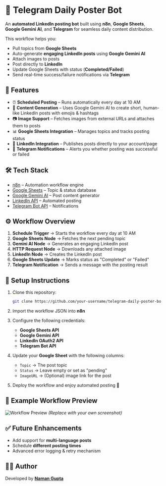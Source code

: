 # 🚀 Telegram Daily Poster Bot

An **automated LinkedIn posting bot** built using **n8n**, **Google Sheets**, **Google Gemini AI**, and **Telegram** for seamless daily content distribution.

This workflow helps you:

* Pull topics from **Google Sheets**
* Auto-generate **engaging LinkedIn posts** using **Google Gemini AI**
* Attach images to posts
* Post directly to **LinkedIn**
* Update Google Sheets with status (**Completed/Failed**)
* Send real-time success/failure notifications via **Telegram**

## 📌 Features

* ⏰ **Scheduled Posting** – Runs automatically every day at 10 AM
* 📝 **Content Generation** – Uses Google Gemini AI to create short, human-like LinkedIn posts with emojis & hashtags
* 📷 **Image Support** – Fetches images from external URLs and attaches them to posts
* 📊 **Google Sheets Integration** – Manages topics and tracks posting status
* 🔗 **LinkedIn Integration** – Publishes posts directly to your account/page
* 📱 **Telegram Notifications** – Alerts you whether posting was successful or failed

## 🛠️ Tech Stack

* [n8n](https://n8n.io/) – Automation workflow engine
* [Google Sheets](https://www.google.com/sheets/about/) – Topic & status database
* [Google Gemini AI](https://ai.google/) – Post content generator
* [LinkedIn API](https://learn.microsoft.com/en-us/linkedin/) – Automated posting
* [Telegram Bot API](https://core.telegram.org/bots/api) – Notifications

## ⚙️ Workflow Overview

1. **Schedule Trigger** → Starts the workflow every day at 10 AM
2. **Google Sheets Node** → Fetches the next pending topic
3. **Gemini AI Node** → Generates an engaging LinkedIn post
4. **HTTP Request Node** → Downloads any attached image
5. **LinkedIn Node** → Creates the LinkedIn post
6. **Google Sheets Update** → Marks status as "Completed" or "Failed"
7. **Telegram Notification** → Sends a message with the posting result

## 📂 Setup Instructions

1. Clone this repository:

   ```bash
   git clone https://github.com/your-username/telegram-daily-poster-bot.git
   ```
2. Import the workflow JSON into **n8n**
3. Configure the following credentials:

   * **Google Sheets API**
   * **Google Gemini API**
   * **LinkedIn OAuth2 API**
   * **Telegram Bot API**
4. Update your **Google Sheet** with the following columns:

   * `Topic` → The post topic
   * `Status` → Leave empty or set as "pending"
   * `ImageURL` → (Optional) image link for the post
5. Deploy the workflow and enjoy automated posting 🚀

## 📸 Example Workflow Preview

![Workflow Preview](https://n8n.io/workflows/n8n-workflow-preview.png)
*(Replace with your own screenshot)*

## ✅ Future Enhancements

* Add support for **multi-language posts**
* Schedule **different posting times**
* Advanced error logging & retry mechanism

## 👨‍💻 Author

Developed by **[Naman Gupta](https://github.com/your-username)**

